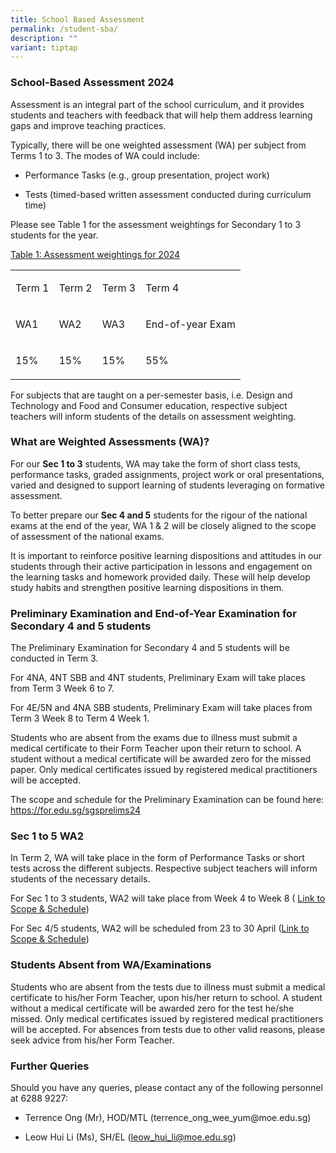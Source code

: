 ```yaml
---
title: School Based Assessment
permalink: /student-sba/
description: ""
variant: tiptap
---
```

<h3>School-Based Assessment 2024</h3>
<p>Assessment is an integral part of the school curriculum, and it provides
students and teachers with feedback that will help them address learning
gaps and improve teaching practices.</p>
<p>Typically, there will be one weighted assessment (WA) per subject from
Terms 1 to 3. The modes of WA could include:</p>
<ul data-tight="true" class="tight">
<li>
<p>Performance Tasks (e.g., group presentation, project work)</p>
</li>
<li>
<p>Tests (timed-based written assessment conducted during curriculum time)</p>
<p></p>
</li>
</ul>
<p>Please see Table 1 for the assessment weightings for Secondary 1 to 3
students for the year.</p>
<p><u>Table 1: Assessment weightings for 2024</u>
</p>
<table style="minWidth: 100px">
<colgroup>
<col>
<col>
<col>
<col>
</colgroup>
<tbody>
<tr>
<td rowspan="1" colspan="1">
<p>Term 1</p>
</td>
<td rowspan="1" colspan="1">
<p>Term 2</p>
</td>
<td rowspan="1" colspan="1">
<p>Term 3</p>
</td>
<td rowspan="1" colspan="1">
<p>Term 4</p>
</td>
</tr>
<tr>
<td rowspan="1" colspan="1">
<p>WA1</p>
</td>
<td rowspan="1" colspan="1">
<p>WA2</p>
</td>
<td rowspan="1" colspan="1">
<p>WA3</p>
</td>
<td rowspan="1" colspan="1">
<p>End-of-year Exam</p>
</td>
</tr>
<tr>
<td rowspan="1" colspan="1">
<p>15%</p>
</td>
<td rowspan="1" colspan="1">
<p>15%</p>
</td>
<td rowspan="1" colspan="1">
<p>15%</p>
</td>
<td rowspan="1" colspan="1">
<p>55%</p>
</td>
</tr>
</tbody>
</table>
<p>For subjects that are taught on a per-semester basis, i.e. Design and
Technology and Food and Consumer education, respective subject teachers
will inform students of the details on assessment weighting.&nbsp;&nbsp;</p>
<h3>What are Weighted Assessments (WA)?</h3>
<p>For our&nbsp;<strong>Sec 1 to 3</strong>&nbsp;students, WA may take the
form of short class tests, performance tasks, graded assignments, project
work or oral presentations, varied and designed to support learning of
students leveraging on formative assessment.</p>
<p>To better prepare our&nbsp;<strong>Sec 4 and 5</strong>&nbsp;students
for the rigour of the national exams at the end of the year, WA 1 &amp;
2 will be closely aligned to the scope of assessment of the national exams.</p>
<p>It is important to reinforce positive learning dispositions and attitudes
in our students through their active participation in lessons and engagement
on the learning tasks and homework provided daily. These will help develop
study habits and strengthen positive learning dispositions in them.</p>
<h3>Preliminary Examination and End-of-Year Examination for Secondary 4 and 5 students</h3>
<p>The Preliminary Examination for Secondary 4 and 5 students will be conducted
in Term 3.</p>
<p>For 4NA, 4NT SBB and 4NT students, Preliminary Exam will take places from
Term 3 Week 6 to 7.</p>
<p>For 4E/5N and 4NA SBB students, Preliminary Exam will take places from
Term 3 Week 8 to Term 4 Week 1.</p>
<p>Students who are absent from the exams due to illness must submit a medical
certificate to their Form Teacher upon their return to school. A student
without a medical certificate will be awarded zero for the missed paper.
Only medical certificates issued by registered medical practitioners will
be accepted.</p>
<p>The scope and schedule for the Preliminary Examination can be found here:
<a href="https://for.edu.sg/sgsprelims24" rel="noopener noreferrer nofollow" target="_blank">https://for.edu.sg/sgsprelims24</a>
</p>
<h3>Sec 1 to 5 WA2</h3>
<p>In Term 2, WA will take place in the form of Performance Tasks or short
tests across the different subjects. Respective subject teachers will inform
students of the necessary details.</p>
<p>For Sec 1 to 3 students, WA2 will take place from Week 4 to Week 8 (
<a href="https://docs.google.com/spreadsheets/d/16H4YsT0G19TQzKfRjtcnL2EBtKkEDTFBoUhPWMpoF6A/edit#gid=0" rel="noopener noreferrer nofollow" target="_blank">Link to Scope &amp; Schedule</a>)</p>
<p>For Sec 4/5 students, WA2 will be scheduled from 23 to 30 April (<a href="https://docs.google.com/spreadsheets/d/1xivlEJhMD31QpIWgNHzPYOQmpbeN3BJ5TWIlXSPs9UY/edit#gid=1027951159" rel="noopener noreferrer nofollow" target="_blank">Link to Scope &amp; Schedule</a>)</p>
<h3>Students Absent from WA/Examinations</h3>
<p>Students who are absent from the tests due to illness must submit a medical
certificate to his/her Form Teacher, upon his/her return to school. A student
without a medical certificate will be awarded zero for the test he/she
missed. Only medical certificates issued by registered medical practitioners
will be accepted. For absences from tests due to other valid reasons, please
seek advice from his/her Form Teacher.</p>
<h3>Further Queries</h3>
<p>Should you have any queries, please contact any of the following personnel
at 6288 9227:</p>
<ul data-tight="true" class="tight">
<li>
<p>Terrence Ong (Mr), HOD/MTL (<a rel="noopener noreferrer nofollow" target="_blank">terrence_ong_wee_yum@moe.edu.sg</a>)</p>
</li>
<li>
<p>Leow Hui Li (Ms), SH/EL (<a href="mailto:leow_hui_li@moe.edu.sg" rel="noopener noreferrer nofollow" target="_blank">leow_hui_li@moe.edu.sg</a>)</p>
</li>
</ul>
<p></p>
<p></p>